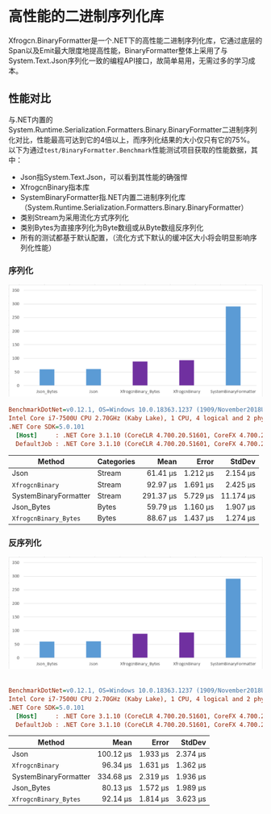 # 高性能的二进制序列化库

Xfrogcn.BinaryFormatter是一个.NET下的高性能二进制序列化库，它通过底层的Span以及Emit最大限度地提高性能，BinaryFormatter整体上采用了与System.Text.Json序列化一致的编程API接口，故简单易用，无需过多的学习成本。

## 性能对比

与.NET内置的System.Runtime.Serialization.Formatters.Binary.BinaryFormatter二进制序列化对比，性能最高可达到它的4倍以上，而序列化结果的大小仅只有它的75%。
以下为通过`test/BinaryFormatter.Benchmark`性能测试项目获取的性能数据，其中：

- Json指System.Text.Json，可以看到其性能的确强悍
- XfrogcnBinary指本库
- SystemBinaryFormatter指.NET内置二进制序列化库（System.Runtime.Serialization.Formatters.Binary.BinaryFormatter）
- 类别Stream为采用流化方式序列化
- 类别Bytes为直接序列化为Byte数组或从Byte数组反序列化
- 所有的测试都基于默认配置，（流化方式下默认的缓冲区大小将会明显影响序列化性能）

### 序列化

![img](doc/s.png)

``` ini
BenchmarkDotNet=v0.12.1, OS=Windows 10.0.18363.1237 (1909/November2018Update/19H2)
Intel Core i7-7500U CPU 2.70GHz (Kaby Lake), 1 CPU, 4 logical and 2 physical cores
.NET Core SDK=5.0.101
  [Host]     : .NET Core 3.1.10 (CoreCLR 4.700.20.51601, CoreFX 4.700.20.51901), X64 RyuJIT
  DefaultJob : .NET Core 3.1.10 (CoreCLR 4.700.20.51601, CoreFX 4.700.20.51901), X64 RyuJIT


```

|                Method | Categories |      Mean |    Error |    StdDev |
|---------------------- |----------- |----------:|---------:|----------:|
|                  Json |     Stream |  61.41 μs | 1.212 μs |  2.154 μs |
|         `XfrogcnBinary` |     Stream |  92.97 μs | 1.691 μs |  2.425 μs |
| SystemBinaryFormatter |     Stream | 291.37 μs | 5.729 μs | 11.174 μs |
|            Json_Bytes |      Bytes |  59.79 μs | 1.160 μs |  1.907 μs |
|   `XfrogcnBinary_Bytes` |      Bytes |  88.67 μs | 1.437 μs |  1.274 μs |

### 反序列化

![img](doc/s.png)

``` ini

BenchmarkDotNet=v0.12.1, OS=Windows 10.0.18363.1237 (1909/November2018Update/19H2)
Intel Core i7-7500U CPU 2.70GHz (Kaby Lake), 1 CPU, 4 logical and 2 physical cores
.NET Core SDK=5.0.101
  [Host]     : .NET Core 3.1.10 (CoreCLR 4.700.20.51601, CoreFX 4.700.20.51901), X64 RyuJIT
  DefaultJob : .NET Core 3.1.10 (CoreCLR 4.700.20.51601, CoreFX 4.700.20.51901), X64 RyuJIT


```

|                Method |      Mean |    Error |   StdDev |
|---------------------- |----------:|---------:|---------:|
|                  Json | 100.12 μs | 1.933 μs | 2.374 μs |
|         `XfrogcnBinary` |  96.34 μs | 1.631 μs | 1.362 μs |
| SystemBinaryFormatter | 334.68 μs | 2.319 μs | 1.936 μs |
|            Json_Bytes |  80.13 μs | 1.572 μs | 1.989 μs |
|   `XfrogcnBinary_Bytes` |  92.14 μs | 1.814 μs | 3.623 μs |